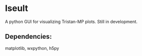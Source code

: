 # Iseult

A python GUI for visualizing Tristan-MP plots. Still in development.

Dependencies:
-------------

matplotlib, wxpython, h5py
